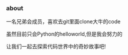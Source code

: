 
<h3>about</h3>

一名兄弟会成员，喜欢去git里面clone大牛的code

虽然目前只会Python的helloworld,但是我会努力的

让我们一起去探索代码世界中的奇妙故事吧!


